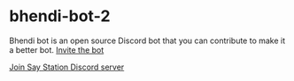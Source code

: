 # bhendi-bot-2

Bhendi bot is an open source Discord bot that you can contribute to make it a better bot.
[Invite the bot](https://discord.com/api/oauth2/authorize?client_id=722805208454922260&permissions=8&scope=bot)

[Join Say Station Discord server](https://discord.gg/z3M7Q3Q)
